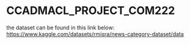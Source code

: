 # CCADMACL_PROJECT_COM222

the dataset can be found in this link below:
https://www.kaggle.com/datasets/rmisra/news-category-dataset/data
